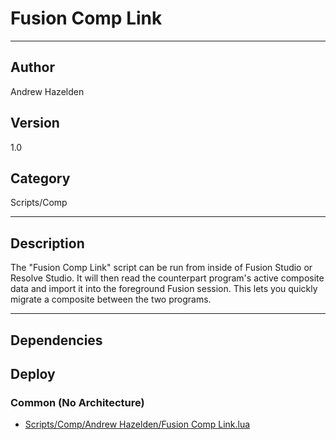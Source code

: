 # Fusion Comp Link
___

## Author
Andrew Hazelden

## Version
1.0

## Category
Scripts/Comp

___

## Description
<p>The "Fusion Comp Link" script can be run from inside of Fusion Studio or Resolve Studio. It will then read the counterpart program's active composite data and import it into the foreground Fusion session. This lets you quickly migrate a composite between the two programs.</p>

___

## Dependencies

## Deploy

### Common (No Architecture)

<ul>
<li><a href="https://gitlab.com/WeSuckLess/Reactor/-/blob/master/Atoms/com.AndrewHazelden.FusionCompLink/Scripts/Comp/Andrew Hazelden/Fusion Comp Link.lua?ref_type=heads">Scripts/Comp/Andrew Hazelden/Fusion Comp Link.lua</a></li>
</ul>

